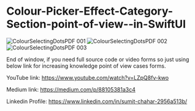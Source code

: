 # Colour-Picker-Effect-Category-Section-point-of-view--in-SwiftUI

![ColourSelectingDotsPDF 001](https://github.com/user-attachments/assets/ff120180-ea57-456d-b18a-4f6bb6d4d329)
![ColourSelectingDotsPDF 002](https://github.com/user-attachments/assets/442b4713-9894-4404-b534-e975092a58bc)
![ColourSelectingDotsPDF 003](https://github.com/user-attachments/assets/0a81427a-a3f9-49c5-8e28-f493539faef7)

End of window, if you need full source code or video forms so just using below link for increasing knowledge point of view cases forms.

YouTube link: https://www.youtube.com/watch?v=LZpQ8fv-kwo

Medium link: https://medium.com/p/88105381a3c4

Linkedin Profile: https://www.linkedin.com/in/sumit-chahar-2956a513b/
